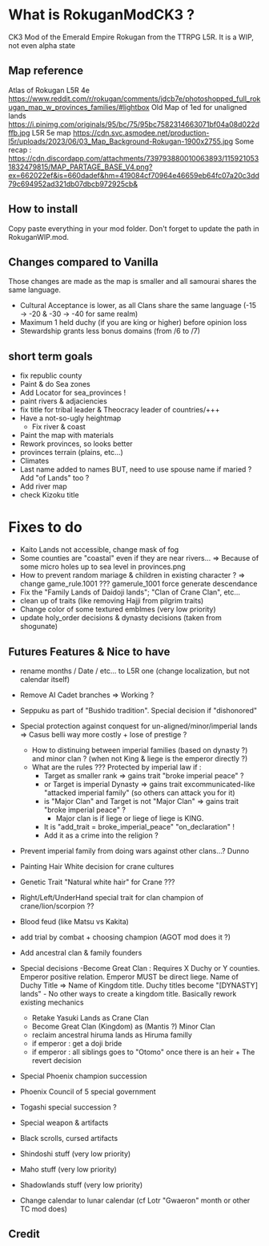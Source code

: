 # What is RokuganModCK3 ?
CK3 Mod of the Emerald Empire Rokugan from the TTRPG L5R.
It is a WIP, not even alpha state

## Map reference 
Atlas of Rokugan L5R 4e
https://www.reddit.com/r/rokugan/comments/jdcb7e/photoshopped_full_rokugan_map_w_provinces_families/#lightbox
Old Map of 1ed for unaligned lands
https://i.pinimg.com/originals/95/bc/75/95bc7582314663071bf04a08d022dffb.jpg
L5R 5e map 
https://cdn.svc.asmodee.net/production-l5r/uploads/2023/06/03_Map_Background-Rokugan-1900x2755.jpg
Some recap :
https://cdn.discordapp.com/attachments/739793880010063893/1159210531832479815/MAP_PARTAGE_BASE_V4.png?ex=662022ef&is=660dadef&hm=419084cf70964e46659eb64fc07a20c3dd79c694952ad321db07dbcb972925cb&



## How to install
Copy paste everything in your mod folder. Don't forget to update the path in RokuganWIP.mod.

## Changes compared to Vanilla
Those changes are made as the map is smaller and all samourai shares the same language.
- Cultural Acceptance is lower, as all Clans share the same language (-15 -> -20 & -30 -> -40 for same realm)
- Maximum 1 held duchy (if you are king or higher) before opinion loss
- Stewardship grants less bonus domains (from /6 to /7)

## short term goals 
- fix republic county
- Paint & do Sea zones 
- Add Locator for sea_provinces !
- paint rivers & adjaciencies
- fix title for tribal leader & Theocracy leader of countries/+++
- Have a not-so-ugly heightmap
	- Fix river & coast 
- Paint the map with materials
- Rework provinces, so looks better
- provinces terrain (plains, etc...)
- Climates
- Last name added to names BUT, need to use spouse name if maried ? Add "of Lands" too ?
- Add river map
- check Kizoku title

# Fixes to do
- Kaito Lands not accessible, change mask of fog
- Some counties are "coastal" even if they are near rivers... => Because of some micro holes up to sea level in provinces.png
- How to prevent random mariage & children in existing character ? => change game_rule.1001 ??? gamerule_1001 force generate descendance
- Fix the "Family Lands of Daidoji lands"; "Clan of Crane Clan", etc...
- clean up of traits (like removing Hajji  from pilgrim traits)
- Change color of some textured emblmes (very low priority)
- update holy_order decisions & dynasty decisions (taken from shogunate)

## Futures Features & Nice to have
- rename months / Date / etc... to L5R one (change localization, but not calendar itself) 
- Remove AI Cadet branches => Working ?
- Seppuku as  part of "Bushido tradition". Special decision if "dishonored"
- Special protection against conquest for un-aligned/minor/imperial lands => Casus belli way more costly + lose of prestige ?
	- How to distinuing between imperial families (based on dynasty ?) and minor clan ? (when not King & liege is the emperor directly ?)
	- What are the rules ??? Protected by imperial law if :
		- Target as smaller rank => gains trait "broke imperial peace" ?
		- or Target is imperial Dynasty => gains trait excommunicated-like "attacked imperial family" (so others can attack you for it)
		- is "Major Clan" and Target is not "Major Clan" => gains trait "broke imperial peace" ?
			- Major clan is if liege or liege of liege is KING.
		- It is "add_trait = broke_imperial_peace" "on_declaration" !
		- Add it as a crime into the religion ?
- Prevent imperial family from doing wars against other clans...? Dunno
- Painting Hair White decision for crane cultures
- Genetic Trait "Natural white hair" for Crane ???
- Right/Left/UnderHand special trait for clan champion of crane/lion/scorpion ??
- Blood feud (like Matsu vs Kakita)
- add trial by combat + choosing champion (AGOT mod does it ?)
- Add ancestral clan & family founders
- Special decisions
	-Become Great Clan : Requires X Duchy or Y counties. Emperor positive relation. Emperor MUST be direct liege. Name of Duchy Title => Name of Kingdom title. Duchy titles become "[DYNASTY] lands"
		- No other ways to create a kingdom title. Basically rework existing mechanics
	- Retake Yasuki Lands as Crane Clan
 	- Become Great Clan (Kingdom) as (Mantis ?) Minor Clan 
	- reclaim ancestral hiruma lands as Hiruma familly
	- if emperor : get a doji bride
	- if emperor : all siblings goes to "Otomo" once there is an heir + The revert decision

- Special Phoenix champion succession
- Phoenix Council of 5 special government
- Togashi special succession ?
- Special weapon & artifacts
- Black scrolls, cursed artifacts
- Shindoshi stuff (very low priority)
- Maho stuff (very low priority)
- Shadowlands stuff (very low priority)
- Change calendar to lunar calendar (cf Lotr "Gwaeron" month or other TC mod does)

## Credit

